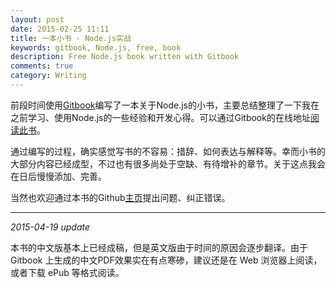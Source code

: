 ```yaml
---
layout: post
date: 2015-02-25 11:11
title: 一本小书 - Node.js实战
keywords: gitbook, Node.js, free, book
description: Free Node.js book written with Gitbook
comments: true
category: Writing
---
```


前段时间使用[Gitbook](https://www.gitbook.io/)编写了一本关于Node.js的小书，主要总结整理了一下我在之前学习、使用Node.js的一些经验和开发心得。可以通过Gitbook的在线地址[阅读此书](http://sfantasy.gitbooks.io/node-in-action/content/zh/index.html)。

通过编写的过程，确实感觉写书的不容易：措辞、如何表达与解释等。幸而小书的大部分内容已经成型，不过也有很多尚处于空缺、有待增补的章节。关于这点我会在日后慢慢添加、完善。

当然也欢迎通过本书的Github[主页](https://github.com/SFantasy/node-in-action)提出问题、纠正错误。

---

*2015-04-19 update*

本书的中文版基本上已经成稿，但是英文版由于时间的原因会逐步翻译。由于 Gitbook 上生成的中文PDF效果实在有点寒碜，建议还是在 Web 浏览器上阅读，或者下载 ePub 等格式阅读。
